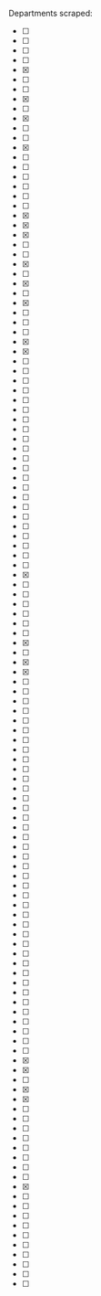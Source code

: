 
Departments scraped:
* [ ] [African American and African Studies]:(http://aas.ucdavis.edu/welcome-african-american-african-studies-uc-davis/)
* [ ] [Agricultural and Environmental Sciences]:(http://caes.ucdavis.edu/)
* [ ] [Agricultural and Resource Economics]:(http://www.agecon.ucdavis.edu/)
* [ ] [American Studies]:(http://ams.ucdavis.edu/welcome/)
* [x] [Animal Science]:(http://animalscience.ucdavis.edu/)
* [ ] [Applied Science]:(http://www.das.ucdavis.edu/)
* [ ] [Anthropology]:(http://www.anthro.ucdavis.edu/)
* [x] [Art]:(http://art.ucdavis.edu/)
* [ ] [Art History Program]:(http://arthistory.ucdavis.edu/)
* [x] [Art Studio Program]:(http://artstudio.ucdavis.edu/)
* [ ] [Asian American Studies]:(http://asa.ucdavis.edu/welcome-asian-american-studies-uc-davis/)
* [ ] [Avian Science]:(http://aviansciences.ucdavis.edu/)
* [x] [Biological and Agricultural Engineering]:(http://bae.engineering.ucdavis.edu/)
* [ ] [Biological Sciences, College of]:(http://biosci.ucdavis.edu/)
* [ ] [Evolution and Ecology]:(http://www.eve.ucdavis.edu/)
* [ ] [Microbiology]:(http://microbiology.ucdavis.edu/Home.html)
* [ ] [Molecular and Cellular Biology]:(http://www.mcb.ucdavis.edu/)
* [ ] [Neurobiology, Physiology and Behavior]:(http://www.npb.ucdavis.edu/)
* [ ] [Plant Biology]:(http://www.plb.ucdavis.edu/)
* [x] [Biomedical Engineering]:(http://www.bme.ucdavis.edu/)
* [x] [Chemical Engineering and Materials Science Department]:(http://chms.engineering.ucdavis.edu/)
* [x] [Chemistry]:(http://chemistry.ucdavis.edu/)
* [ ] [Chicano Studies Program]:(http://chi.ucdavis.edu/welcome-department-chicana-and-chicano-studies/)
* [ ] [Chinese]:(http://ealc.ucdavis.edu/chinese/)
* [x] [Civil and Environmental Engineering]:(http://cee.engr.ucdavis.edu/)
* [ ] [Classics]:(http://classics.ucdavis.edu/welcome-classics-uc-davis/)
* [x] [Communication]:(http://communication.ucdavis.edu/)
* [ ] [Comparative Literature]:(http://complit.ucdavis.edu/welcome/)
* [x] [Computer Science]:(http://www.cs.ucdavis.edu/)
* [ ] [Design Program]:(http://design.ucdavis.edu/)
* [ ] [East Asian Languages and Cultures: Chinese]:(http://ealc.ucdavis.edu/chinese/)
* [ ] [Economics]:(http://www.econ.ucdavis.edu/)
* [x] [Education, School of]:(http://education.ucdavis.edu/)
* [x] [Electrical and Computer Engineering]:(http://www.ece.ucdavis.edu/)
* [ ] [Microfabrication Facility]:(http://ncnc.engineering.ucdavis.edu/)
* [ ] [Engineering, College of]:(http://engineering.ucdavis.edu/)
* [ ] [English]:(http://english.ucdavis.edu/)
* [ ] [Entomology and Nematology]:(http://entomology.ucdavis.edu/)
* [ ] [Environmental Design (Landscape Architecture)]:(http://envdes.ucdavis.edu/)
* [ ] [Environmental Science and Policy]:(http://www.des.ucdavis.edu/)
* [ ] [Environmental Toxicology]:(http://etox.ucdavis.edu/)
* [ ] [Evolution and Ecology]:(http://www.eve.ucdavis.edu/)
* [ ] [Exercise Science]:(http://www.npb.ucdavis.edu/exb/)
* [ ] [Film Studies Program]:(http://filmstudies.ucdavis.edu/)
* [ ] [Food Science and Technology]:(http://www-foodsci.ucdavis.edu/)
* [ ] [French]:(http://frenchanditalian.ucdavis.edu/welcome-department-french-and-italian-uc-davis/)
* [ ] [German]:(http://german.ucdavis.edu/welcome/)
* [ ] [Geology]:(http://www.geology.ucdavis.edu/)
* [ ] [Graduate School of Management]:(http://gsm.ucdavis.edu/)
* [ ] [History]:(http://history.ucdavis.edu/)
* [ ] [Human Ecology]:(http://hcd.ucdavis.edu/)
* [ ] [Center for Design Research (CDR)]:(http://lda.ucdavis.edu/aboutus/cdr.html)
* [ ] [Humanities Program]:(http://humanities.ucdavis.edu/welcome/)
* [ ] [International Relations Program]:(http://intlrel.ucdavis.edu/)
* [ ] [Italian]:(http://frenchanditalian.ucdavis.edu/welcome-department-french-and-italian-uc-davis/)
* [ ] [Japanese]:(http://ealc.ucdavis.edu/japanese/)
* [x] [Land, Air, and Water Resources]:(http://lawr.ucdavis.edu/)
* [ ] [Atmospheric Sciences]:(http://atm.ucdavis.edu/)
* [ ] [Hydrology]:(http://www.lawr.ucdavis.edu/program_hydrology.htm)
* [ ] [Soils & Biogeochemistry]:(http://www.lawr.ucdavis.edu/program_soils&biogeochemistry.htm)
* [ ] [Law, School of]:(http://www.law.ucdavis.edu/)
* [ ] [Letters and Science]:(http://www.ls.ucdavis.edu/)
* [ ] [The University Library]:(http://www.lib.ucdavis.edu/)
* [x] [Linguistics]:(http://linguistics.ucdavis.edu/)
* [ ] [Management, Graduate School of]:(http://gsm.ucdavis.edu/)
* [x] [Mathematics]:(http://math.ucdavis.edu/)
* [x] [Mechanical and Aeronautical Engineering]:(http://mae.ucdavis.edu/)
* [ ] [Advanced Highway Maintenance and Construction Technology Center]:(http://ahmct.ucdavis.edu/)
* [ ] [Medical Pathology]:(http://www.ucdmc.ucdavis.edu/pathology/)
* [ ] [Medicine, School of]:(http://www.ucdmc.ucdavis.edu/medschool/)
* [ ] [Anesthesiology]:(http://www.ucdmc.ucdavis.edu/anesthesiology/)
* [ ] [Biochemistry and Molecular Medicine]:(http://www.ucdmc.ucdavis.edu/biochem/)
* [ ] [Cardiovascular Medicine]:(http://www.ucdmc.ucdavis.edu/heart/)
* [ ] [Cell Biology and Human Anatomy]:(http://www.ucdmc.ucdavis.edu/cellbio/)
* [ ] [Dermatology]:(http://www.ucdmc.ucdavis.edu/dermatology/)
* [ ] [Emergency Medicine]:(http://www.ucdmc.ucdavis.edu/emergency/)
* [ ] [Family and Community Medicine]:(http://www.ucdmc.ucdavis.edu/famcommed/)
* [ ] [Infectious Diseases]:(http://www.ucdmc.ucdavis.edu/internalmedicine/infectious/)
* [ ] [Internal Medicine]:(http://www.ucdmc.ucdavis.edu/internalmedicine/)
* [ ] [Medical Microbiology & Immunology]:(http://www.ucdmc.ucdavis.edu/medmicro/)
* [ ] [Neurological Surgery]:(http://www.ucdmc.ucdavis.edu/neurosurg/)
* [ ] [Neurology]:(http://www.ucdmc.ucdavis.edu/neurology/)
* [ ] [Obstetrics and Gynecology]:(http://www.ucdmc.ucdavis.edu/obgyn/)
* [ ] [Ophthalmology]:(http://www.ucdmc.ucdavis.edu/ophthalmology/)
* [ ] [Pathology]:(http://www.ucdmc.ucdavis.edu/pathology/)
* [ ] [Pediatrics]:(http://www.ucdmc.ucdavis.edu/children/)
* [ ] [Cleft and Craniofacial Reconstruction]:(http://www.ucdmc.ucdavis.edu/children/clinical_services/cleft_craniofacial/)
* [ ] [Pharmacology]:(http://www.ucdmc.ucdavis.edu/pharmacology/)
* [ ] [Physical Medicine and Rehabilitation]:(http://www.ucdmc.ucdavis.edu/pmr/)
* [ ] [Physiology and Membrane Biology]:(http://www.ucdmc.ucdavis.edu/physiology/)
* [ ] [Psychiatry]:(http://www.ucdmc.ucdavis.edu/psychiatry/)
* [ ] [Public Health Sciences]:(http://phs.ucdavis.edu/)
* [ ] [Surgery]:(http://www.ucdmc.ucdavis.edu/surgery/)
* [ ] [Urology]:(http://www.ucdmc.ucdavis.edu/urology/)
* [ ] [Medieval Studies]:(http://mems.ucdavis.edu/)
* [ ] [Microbiology]:(http://microbiology.ucdavis.edu/)
* [ ] [Middle East/South Asia Studies]:(http://mesa.ucdavis.edu/)
* [ ] [Military Science]:(http://armyrotc.com/edu/univcadavis/)
* [ ] [Molecular and Cellular Biology]:(http://www.mcb.ucdavis.edu/)
* [ ] [Music]:(http://music.ucdavis.edu/)
* [ ] [Native American Studies]:(http://nas.ucdavis.edu/welcome/)
* [ ] [Neurobiology, Physiology and Behavior]:(http://www.npb.ucdavis.edu/)
* [ ] [Neuroscience]:(http://neuroscience.ucdavis.edu/)
* [ ] [Nursing,]:(http://www.ucdmc.ucdavis.edu/nursing/)
* [ ] [Nutrition]:(http://nutrition.ucdavis.edu/)
* [ ] [Philosophy]:(http://philosophy.ucdavis.edu/)
* [x] [Physics]:(http://www.physics.ucdavis.edu/)
* [x] [Plant Biology]:(http://www.plb.ucdavis.edu/)
* [ ] [Plant Pathology]:(http://plantpathology.ucdavis.edu/)
* [x] [Plant Sciences]:(http://www.plantsciences.ucdavis.edu/plantsciences/)
* [x] [Political Science]:(http://ps.ucdavis.edu/)
* [ ] [Population Biology]:(http://www.eve.ucdavis.edu/eve/pbg/)
* [ ] [Psychiatry]:(http://www.ucdmc.ucdavis.edu/psychiatry/)
* [ ] [Psychology]:(http://psychology.ucdavis.edu/)
* [ ] [Religious Studies]:(http://religions.ucdavis.edu/welcome/)
* [ ] [Russian]:(http://russian.ucdavis.edu/welcome/)
* [ ] [School of Law]:(http://www.law.ucdavis.edu/)
* [ ] [School of Medicine]:(http://www.ucdmc.ucdavis.edu/medschool/)
* [ ] [School of Nursing (Betty Irene Moore)]:(http://www.ucdmc.ucdavis.edu/nursing/)
* [x] [Sociology]:(http://sociology.ucdavis.edu/)
* [ ] [Spanish]:(http://spanish.ucdavis.edu/en/welcome-department-spanish-and-portuguese/)
* [ ] [Statistics]:(http://www.stat.ucdavis.edu/)
* [ ] [Textiles and Clothing]:(http://textiles.ucdavis.edu/)
* [ ] [Theatre and Dance]:(http://theatredance.ucdavis.edu/)
* [ ] [Veterinary Medicine, School of]:(http://www.vetmed.ucdavis.edu/)
* [ ] [California National Primate Research Center]:(http://www.cnprc.ucdavis.edu/)
* [ ] [Molecular Biosciences]:(http://www.vetmed.ucdavis.edu/vmb/)
* [ ] [Viticulture & Enology]:(http://wineserver.ucdavis.edu/)
* [ ] [Wildlife, Fish and Conservation Biology]:(http://wfcb.ucdavis.edu/)
* [ ] [Women and Gender Studies]:(http://wgs.ucdavis.edu/welcome/)
